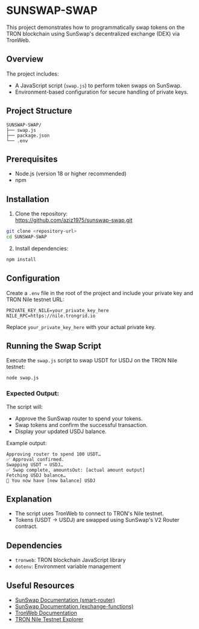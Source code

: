 # SUNSWAP-SWAP

This project demonstrates how to programmatically swap tokens on the TRON blockchain using SunSwap's decentralized exchange (DEX) via TronWeb.

## Overview

The project includes:

* A JavaScript script (`swap.js`) to perform token swaps on SunSwap.
* Environment-based configuration for secure handling of private keys.

## Project Structure

```
SUNSWAP-SWAP/
├── swap.js
├── package.json
└── .env
```

## Prerequisites

* Node.js (version 18 or higher recommended)
* npm

## Installation

1. Clone the repository: \
https://github.com/aziz1975/sunswap-swap.git

```bash
git clone <repository-url>
cd SUNSWAP-SWAP
```

2. Install dependencies:

```bash
npm install
```

## Configuration

Create a `.env` file in the root of the project and include your private key and TRON Nile testnet URL:

```env
PRIVATE_KEY_NILE=your_private_key_here
NILE_RPC=https://nile.trongrid.io
```

Replace `your_private_key_here` with your actual private key.

## Running the Swap Script

Execute the `swap.js` script to swap USDT for USDJ on the TRON Nile testnet:

```bash
node swap.js
```

### Expected Output:

The script will:

* Approve the SunSwap router to spend your tokens.
* Swap tokens and confirm the successful transaction.
* Display your updated USDJ balance.

Example output:

```
Approving router to spend 100 USDT…
✅ Approval confirmed.
Swapping USDT → USDJ…
✅ Swap complete, amountsOut: [actual amount output]
Fetching USDJ balance…
🎉 You now have [new balance] USDJ
```

## Explanation

* The script uses TronWeb to connect to TRON's Nile testnet.
* Tokens (USDT → USDJ) are swapped using SunSwap's V2 Router contract.

## Dependencies

* `tronweb`: TRON blockchain JavaScript library
* `dotenv`: Environment variable management

## Useful Resources

* [SunSwap Documentation (smart-router)](https://docs.sun.io/developers/swap/smart-router/contract)
* [SunSwap Documentation (exchange-functions)](https://docs.sun.io/developers/swap/smart-router/exchange-functions#complete-code)
* [TronWeb Documentation](https://tronweb.network/docu/docs/intro/)
* [TRON Nile Testnet Explorer](https://nile.tronscan.org)
